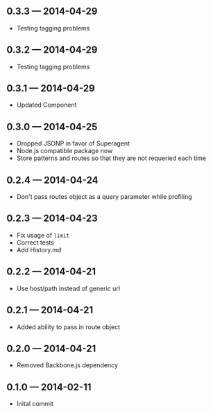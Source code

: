 
## 0.3.3 — 2014-04-29

* Testing tagging problems

## 0.3.2 — 2014-04-29

* Testing tagging problems

## 0.3.1 — 2014-04-29

* Updated Component

## 0.3.0 — 2014-04-25

* Dropped JSONP in favor of Superagent
* Node.js compatible package now
* Store patterns and routes so that they are not requeried each time

## 0.2.4 — 2014-04-24

* Don't pass routes object as a query parameter while profiling

## 0.2.3 — 2014-04-23

* Fix usage of `limit`
* Correct tests
* Add History.md

## 0.2.2 — 2014-04-21

* Use host/path instead of generic url

## 0.2.1 — 2014-04-21

* Added ability to pass in route object

## 0.2.0 — 2014-04-21

* Removed Backbone.js dependency

## 0.1.0 — 2014-02-11

* Inital commit